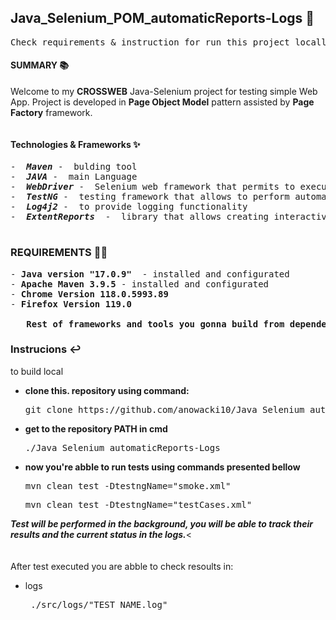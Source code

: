 ## Java_Selenium_POM_automaticReports-Logs 📰
<pre>
Check requirements & instruction for run this project locally or checkout samples bellow 🔽
</pre>
#### SUMMARY 📚

Welcome to my **CROSSWEB** Java-Selenium project for testing simple Web App.
Project is developed in **Page Object Model** pattern assisted by **Page Factory** framework.
<Pre></Pre>
#### Technologies & Frameworks ✨ 
<pre>
-  <b><i>Maven</b></i> -  bulding tool
-  <b><i>JAVA</b></i> -  main Language
-  <b><i>WebDriver</b></i> -  Selenium web framework that permits to execute cross-browser tests
-  <b><i>TestNG</b></i> -  testing framework that allows to perform automated testing
-  <b><i>Log4j2</b></i> -  to provide logging functionality
-  <b><i>ExtentReports</b></i>  -  library that allows creating interactive reports automatticly

</Pre>
  
### REQUIREMENTS 💂‍♂️
<pre>
- <b>Java version "17.0.9" </b> - installed and configurated
- <b>Apache Maven 3.9.5</b> - installed and configurated
- <b>Chrome Version 118.0.5993.89</b> 
- <b>Firefox Version 119.0 </b>
  
   <b>Rest of frameworks and tools you gonna build from dependecies in pom.xml </b>
</pre>

<h3>Instrucions ↩️</h3> to build local

- **clone this. repository using command:**
  <pre>git clone https://github.com/anowacki10/Java_Selenium_automaticReports-Logs.git</pre>
- **get to the repository PATH in cmd** <pre> ./Java_Selenium_automaticReports-Logs</pre>
- **now you're abble to run tests using commands presented bellow** <pre>mvn clean test -DtestngName="smoke.xml"</pre> <pre>mvn clean test -DtestngName="testCases.xml"</pre>

 <b><i> Test will be performed in the background, you will be able to track their results and the current status in the logs.</b></i><<br><br/><br>After test executed you are abble to check resoults in:</br>

- logs <pre> ./src/logs/"TEST_NAME.log"   </pre>



